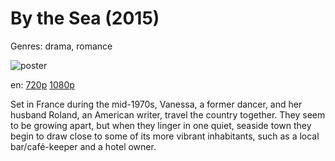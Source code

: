 # By the Sea (2015)

Genres: drama, romance

![poster](http://image.tmdb.org/t/p/w500/vctzmTinuLACl2PIFuPhTNkTc62.jpg)

en:
  [720p](magnet:?xt=urn:btih:B811DC428D75672C661E92900D70B50B7FF47981&tr=udp://glotorrents.pw:6969/announce&tr=udp://tracker.opentrackr.org:1337/announce&tr=udp://torrent.gresille.org:80/announce&tr=udp://tracker.openbittorrent.com:80&tr=udp://tracker.coppersurfer.tk:6969&tr=udp://tracker.leechers-paradise.org:6969&tr=udp://p4p.arenabg.ch:1337&tr=udp://tracker.internetwarriors.net:1337)
  [1080p](magnet:?xt=urn:btih:E3DA94FEB84025C5F8C6C53EEC1BF25B588F9084&tr=udp://glotorrents.pw:6969/announce&tr=udp://tracker.opentrackr.org:1337/announce&tr=udp://torrent.gresille.org:80/announce&tr=udp://tracker.openbittorrent.com:80&tr=udp://tracker.coppersurfer.tk:6969&tr=udp://tracker.leechers-paradise.org:6969&tr=udp://p4p.arenabg.ch:1337&tr=udp://tracker.internetwarriors.net:1337)
  


Set in France during the mid-1970s, Vanessa, a former dancer, and her husband Roland, an American writer, travel the country together. They seem to be growing apart, but when they linger in one quiet, seaside town they begin to draw close to some of its more vibrant inhabitants, such as a local bar/café-keeper and a hotel owner.